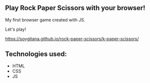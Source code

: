## Play Rock Paper Scissors with your browser!

My first browser game created with JS. 

Let's play!

https://soygitana.github.io/rock-paper-scissors/k-paper-scissors/

## Technologies used:

* HTML
* CSS
* JS

